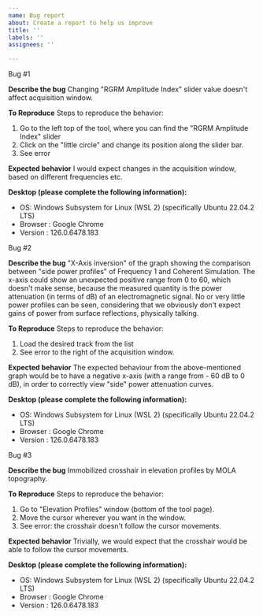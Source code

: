 ```yaml
---
name: Bug report
about: Create a report to help us improve
title: ''
labels: ''
assignees: ''

---
```


Bug #1

**Describe the bug**
Changing "RGRM Amplitude Index" slider value doesn't affect acquisition window.

**To Reproduce**
Steps to reproduce the behavior:
1. Go to the left top of the tool, where you can find the "RGRM Amplitude Index" slider 
2. Click on the "little circle" and change its position along the slider bar.
3. See error

**Expected behavior**
I would expect changes in the acquisition window, based on different frequencies etc.

**Desktop (please complete the following information):**
 - OS: Windows Subsystem for Linux (WSL 2) (specifically Ubuntu 22.04.2 LTS)
 - Browser : Google Chrome
 - Version : 126.0.6478.183


Bug #2

**Describe the bug**
"X-Axis inversion" of the graph showing the comparison between "side power profiles" of Frequency 1 and Coherent Simulation.
The x-axis could show an unexpected positive range from 0 to 60, which doesn't make sense, because the measured quantity is the power attenuation (in terms of dB) of an electromagnetic signal. 
No or very little power profiles can be seen, considering that we obviously don't expect gains of power from surface reflections, physically talking.

**To Reproduce**
Steps to reproduce the behavior:
1. Load the desired track from the list
2. See error to the right of the acquisition window.

**Expected behavior**
The expected behaviour from the above-mentioned graph would be to have a negative x-axis (with a range from - 60 dB to 0 dB),
in order to correctly view "side" power attenuation curves.

**Desktop (please complete the following information):**
 - OS: Windows Subsystem for Linux (WSL 2) (specifically Ubuntu 22.04.2 LTS)
 - Browser : Google Chrome
 - Version : 126.0.6478.183

Bug #3

**Describe the bug**
Immobilized crosshair in elevation profiles by MOLA topography.

**To Reproduce**
Steps to reproduce the behavior:
1. Go to "Elevation Profiles" window (bottom of the tool page).
2. Move the cursor wherever you want in the window.
3. See error: the crosshair doesn't follow the cursor movements.

**Expected behavior**
Trivially, we would expect that the crosshair would be able to follow the cursor movements.

**Desktop (please complete the following information):**
 - OS: Windows Subsystem for Linux (WSL 2) (specifically Ubuntu 22.04.2 LTS)
 - Browser : Google Chrome
 - Version : 126.0.6478.183
